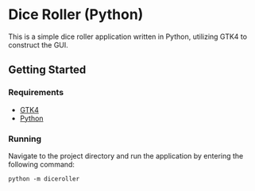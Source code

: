 # Dice Roller (Python)

This is a simple dice roller application written in Python, utilizing GTK4 to construct the GUI.

## Getting Started

### Requirements

- [GTK4](https://www.gtk.org)
- [Python](https://www.python.org)

### Running

Navigate to the project directory and run the application by entering the following command:

```
python -m diceroller
```
